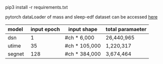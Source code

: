 pip3 install -r requirements.txt

pytorch dataLoader of mass and sleep-edf dataset can be accessed [here](https://drive.google.com/drive/folders/1ayevfsoN8pYUUKx4nTMHn6nVs3oIY5qI)


model    |  input epoch  | input shape   | total paramaeter
---------|---------------|---------------|-------------------
dsn      |        1      | #ch *   6,000 |   26,440,965
utime    |       35      | #ch * 105,000 |    1,220,317
segnet   |      128      | #ch * 384,000 |    3,674,464
